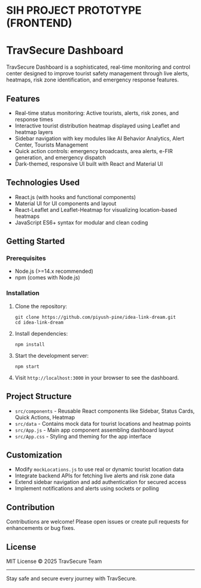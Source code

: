 # SIH PROJECT PROTOTYPE (FRONTEND)




# TravSecure Dashboard

TravSecure Dashboard is a sophisticated, real-time monitoring and control center designed to improve tourist safety management through live alerts, heatmaps, risk zone identification, and emergency response features.

## Features

- Real-time status monitoring: Active tourists, alerts, risk zones, and response times
- Interactive tourist distribution heatmap displayed using Leaflet and heatmap layers
- Sidebar navigation with key modules like AI Behavior Analytics, Alert Center, Tourists Management
- Quick action controls: emergency broadcasts, area alerts, e-FIR generation, and emergency dispatch
- Dark-themed, responsive UI built with React and Material UI

## Technologies Used

- React.js (with hooks and functional components)
- Material UI for UI components and layout
- React-Leaflet and Leaflet-Heatmap for visualizing location-based heatmaps
- JavaScript ES6+ syntax for modular and clean coding

## Getting Started

### Prerequisites

- Node.js (>=14.x recommended)
- npm (comes with Node.js)

### Installation

1. Clone the repository:
   ```
   git clone https://github.com/piyush-pine/idea-link-dream.git
   cd idea-link-dream
   ```

2. Install dependencies:
   ```
   npm install
   ```

3. Start the development server:
   ```
   npm start
   ```

4. Visit `http://localhost:3000` in your browser to see the dashboard.

## Project Structure

- `src/components` - Reusable React components like Sidebar, Status Cards, Quick Actions, Heatmap
- `src/data` - Contains mock data for tourist locations and heatmap points
- `src/App.js` - Main app component assembling dashboard layout
- `src/App.css` - Styling and theming for the app interface

## Customization

- Modify `mockLocations.js` to use real or dynamic tourist location data
- Integrate backend APIs for fetching live alerts and risk zone data
- Extend sidebar navigation and add authentication for secured access
- Implement notifications and alerts using sockets or polling

## Contribution

Contributions are welcome! Please open issues or create pull requests for enhancements or bug fixes.

## License

MIT License © 2025 TravSecure Team

---

Stay safe and secure every journey with TravSecure.

```
